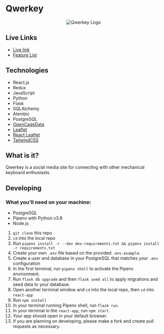 # Qwerkey

<p align="center">
    <img src="https://raw.githubusercontent.com/wiki/Lazytangent/Qwerkey/logo.png" alt="Qwerkey Logo" />
</p>

## Live Links

- [Live link](https://qwerkey.herokuapp.com)
- [Feature List](https://github.com/Lazytangent/Qwerkey/wiki/MVP-Features-List)

## Technologies

- React.js
- Redux
- JavaScript
- Python
- Flask
- SQLAlchemy
- Alembic
- PostgreSQL
- [OpenCageData](https://opencagedata.com)
- [Leaflet](https://leafletjs.com)
- [React Leaflet](https://react-leaflet.js.org)
- [TailwindCSS](https://tailwindcss.com)

## What is it?

Qwerkey is a social media site for connecting with other mechanical keyboard enthusiasts.

## Developing

### What you'll need on your machine:

- PostgreSQL
- Pipenv with Python v3.8
- Node.js

1. `git clone` this repo
2. `cd` into the local repo
3. Run `pipenv install -r --dev dev-requirements.txt && pipenv install -r requirements.txt`
4. Create your own `.env` file based on the provided `.env.example`.
5. Create a user and database in your PostgreSQL that matches your `.env` configuration
6. In the first terminal, run `pipenv shell` to activate the Pipenv environment.
7. Run `flask db upgrade` and then `flask seed all` to apply migrations and seed data to your database.
8. Open another terminal window and `cd` into the local repo, then `cd` into `react-app`
9. Run `npm install`
10. In your terminal running Pipenv shell, run `flask run`.
11. In your terminal in the `react-app`, run `npm start`.
12. Your app should open in your default browser.
13. If you are planning on developing, please make a fork and create pull requests as necessary.
